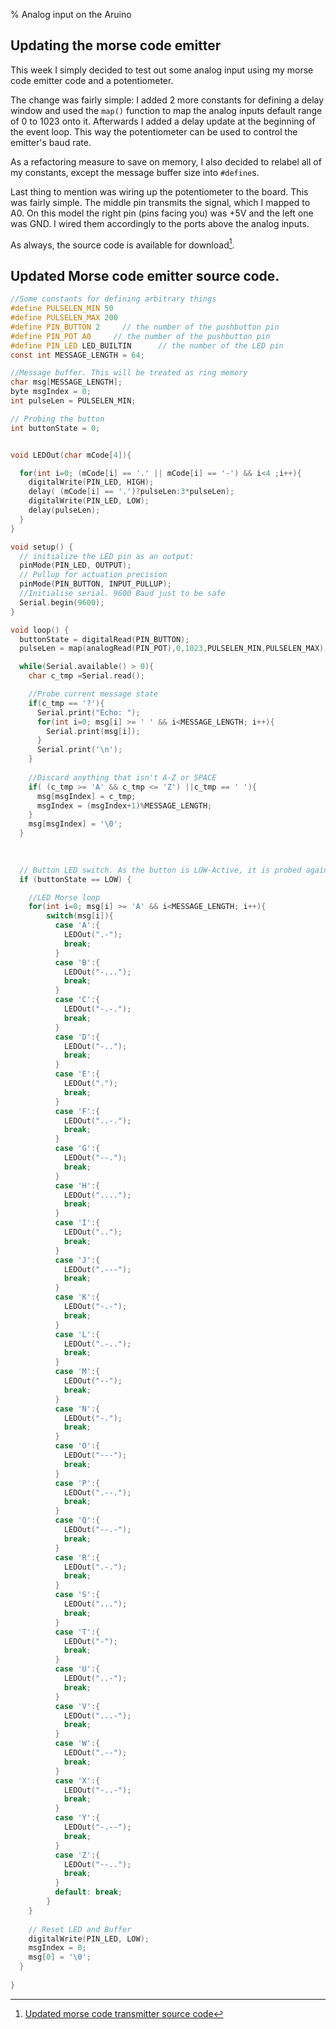 % Analog input on the Aruino

[^dlsrc]: [Updated morse code transmitter source code](../src/morsecode_analog.c)

## Updating the morse code emitter

This week I simply decided to test out some analog input using my morse code emitter code and a potentiometer.

The change was fairly simple: I added 2 more constants for defining a delay window and used the `map()` function to map the analog inputs default range of 0 to 1023 onto it. Afterwards I added a delay update at the beginning of the event loop. This way the potentiometer can be used to control the emitter's baud rate.

As a refactoring measure to save on memory, I also decided to relabel all of my constants, except the message buffer size into `#define`s.

Last thing to mention was wiring up the potentiometer to the board. This was fairly simple. The middle pin transmits the signal, which I mapped to A0. On this model the right pin (pins facing you) was +5V and the left one was GND. I wired them accordingly to the ports above the analog inputs.

As always, the source code is available for download[^dlsrc].

## Updated Morse code emitter source code.

```C
//Some constants for defining arbitrary things
#define PULSELEN_MIN 50
#define PULSELEN_MAX 200
#define PIN_BUTTON 2     // the number of the pushbutton pin
#define PIN_POT A0     // the number of the pushbutton pin
#define PIN_LED LED_BUILTIN      // the number of the LED pin
const int MESSAGE_LENGTH = 64;

//Message buffer. This will be treated as ring memory
char msg[MESSAGE_LENGTH];
byte msgIndex = 0;
int pulseLen = PULSELEN_MIN;

// Probing the button
int buttonState = 0; 


void LEDOut(char mCode[4]){

  for(int i=0; (mCode[i] == '.' || mCode[i] == '-') && i<4 ;i++){
    digitalWrite(PIN_LED, HIGH);
    delay( (mCode[i] == '.')?pulseLen:3*pulseLen);
    digitalWrite(PIN_LED, LOW);
    delay(pulseLen);
  } 
}

void setup() {
  // initialize the LED pin as an output:
  pinMode(PIN_LED, OUTPUT);
  // Pullup for actuation precision
  pinMode(PIN_BUTTON, INPUT_PULLUP);
  //Initialise serial. 9600 Baud just to be safe
  Serial.begin(9600);
}

void loop() {
  buttonState = digitalRead(PIN_BUTTON);
  pulseLen = map(analogRead(PIN_POT),0,1023,PULSELEN_MIN,PULSELEN_MAX);

  while(Serial.available() > 0){
    char c_tmp =Serial.read();

    //Probe current message state
    if(c_tmp == '?'){
      Serial.print("Echo: ");
      for(int i=0; msg[i] >= ' ' && i<MESSAGE_LENGTH; i++){
        Serial.print(msg[i]);
      }
      Serial.print('\n');
    }
    
    //Discard anything that isn't A-Z or SPACE
    if( (c_tmp >= 'A' && c_tmp <= 'Z') ||c_tmp == ' '){
      msg[msgIndex] = c_tmp;
      msgIndex = (msgIndex+1)%MESSAGE_LENGTH;
    }
    msg[msgIndex] = '\0';
  }

  
  
  // Button LED switch. As the button is LOW-Active, it is probed against LOW
  if (buttonState == LOW) {

    //LED Morse loop
    for(int i=0; msg[i] >= 'A' && i<MESSAGE_LENGTH; i++){
        switch(msg[i]){
          case 'A':{
            LEDOut(".-");
            break;
          }
          case 'B':{
            LEDOut("-...");
            break;
          }
          case 'C':{
            LEDOut("-.-.");
            break;
          }
          case 'D':{
            LEDOut("-..");
            break;
          }
          case 'E':{
            LEDOut(".");
            break;
          }
          case 'F':{
            LEDOut("..-.");
            break;
          }
          case 'G':{
            LEDOut("--.");
            break;
          }
          case 'H':{
            LEDOut("....");
            break;
          }
          case 'I':{
            LEDOut("..");
            break;
          }
          case 'J':{
            LEDOut(".---");
            break;
          }
          case 'K':{
            LEDOut("-.-");
            break;
          }
          case 'L':{
            LEDOut(".-..");
            break;
          }
          case 'M':{
            LEDOut("--");
            break;
          }
          case 'N':{
            LEDOut("-.");
            break;
          }
          case 'O':{
            LEDOut("---");
            break;
          }
          case 'P':{
            LEDOut(".--.");
            break;
          }
          case 'Q':{
            LEDOut("--.-");
            break;
          }
          case 'R':{
            LEDOut(".-.");
            break;
          }
          case 'S':{
            LEDOut("...");
            break;
          }
          case 'T':{
            LEDOut("-");
            break;
          }
          case 'U':{
            LEDOut("..-");
            break;
          }
          case 'V':{
            LEDOut("...-");
            break;
          }
          case 'W':{
            LEDOut(".--");
            break;
          }
          case 'X':{
            LEDOut("-..-");
            break;
          }
          case 'Y':{
            LEDOut("-.--");
            break;
          }
          case 'Z':{
            LEDOut("--..");
            break;
          }
          default: break;
        }
    }
    
    // Reset LED and Buffer
    digitalWrite(PIN_LED, LOW);
    msgIndex = 0;
    msg[0] = '\0';
  }
  
}
```
